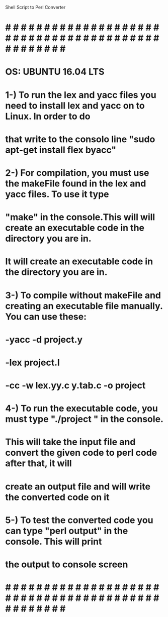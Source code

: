 Shell Script to Perl Converter
# # # # # # # # # # # # # # # # # # # # # # # # # # # # # # # # # # # # # # # # # # # # # # # # # #
#	OS: UBUNTU 16.04 LTS			                       										  #
#                                                                                                 #
# 1-) To run the lex and yacc files you need to install lex and yacc on to Linux. In order to do  #                                                                              
#     that  write to the consolo line "sudo apt-get install flex  byacc"                          #
#                         																		  #
# 2-) For compilation, you must use the makeFile found in the lex and yacc files. To use it type  #
#     "make" in the console.This will will create an executable code in the directory you are in. #
#     It will create an executable code in the directory you are in.                              #
#                                                                                                 #
# 3-) To compile without makeFile and creating an executable file manually. You can use these:    #                           
#                                                              -yacc -d project.y        		  #
#                                                              -lex project.l            	 	  #
#                                                              -cc -w lex.yy.c y.tab.c -o project #
#                                                                                                 #
# 4-) To run the executable code, you must type "./project <inputFile>" in the console.           #
#     This will take the input file and convert the given code to perl code after that, it will   #
#     create an output file and will write the converted code on it                               #
#                                                                                                 #
# 5-) To test the converted code you can type "perl output" in the console. This will print       #
#     the output to console screen                                                                #
#                                                                                                 #
# # # # # # # # # # # # # # # # # # # # # # # # # # # # # # # # # # # # # # # # # # # # # # # # # #